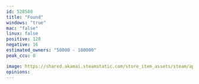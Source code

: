 ```yaml
---
id: 528580
title: "Found"
windows: "true"
mac: "false"
linux: false
positive: 128
negative: 16
estimated_owners: "50000 - 100000"
peak_ccu: 0

image: https://shared.akamai.steamstatic.com/store_item_assets/steam/apps/528580/header.jpg?t=1480747469
opinions:
---
```

